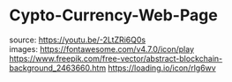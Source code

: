# Cypto-Currency-Web-Page
source: 
https://youtu.be/-2LtZRi6Q0s  
images:
https://fontawesome.com/v4.7.0/icon/play 
https://www.freepik.com/free-vector/abstract-blockchain-background_2463660.htm 
https://loading.io/icon/rlg6wv
